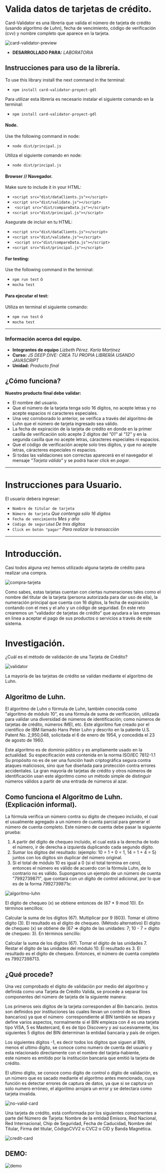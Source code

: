 # Valida datos de tarjetas de crédito.

Card-Validator es una librería que valida el número de tarjeta de crédito (usando algoritmo de Luhn), fecha de vencimiento, código de verificación (cvv) y nombre completo que aparece en la tarjeta.

![card-validator-preview](https://user-images.githubusercontent.com/37425706/44370597-88b3af80-a4a0-11e8-9b02-e084645f42eb.png)


* **DESARROLLADO PARA:** _LABORATORIA_

## Instrucciones para uso de la librería.

To use this library install the next command in the terminal:

* `npm install card-validator-proyect-gdl`

Para utilizar esta librería es necesario instalar el siguiente comando en la terminal:

* `npm install card-validator-proyect-gdl`

#### Node.

Use the following command in node:

* `node dist/principal.js`

Utiliza el siguiente comando en node:

* `node dist/principal.js`


#### Browser // Navegador.

Make sure to include it in your HTML:

* `<script src="dist/dataClients.js"></script>`
* `<script src="dist/validate.js"></script>`
* ` <script src="dist/compareData.js"></script>`
* `<script src="dist/principal.js"></script>`

Asegurate de incluir en tu HTML:

* `<script src="dist/dataClients.js"></script>`
* `<script src="dist/validate.js"></script>`
* ` <script src="dist/compareData.js"></script>`
* `<script src="dist/principal.js"></script>`

#### For testing:

Use the following command in the terminal:

* `npm run test` ó 
* `mocha test` 

#### Para ejecutar el test:

Utiliza en terminal el siguiente comando:

* `npm run test` ó 
* `mocha test` 

*** 
### Información acerca del equipo.

* **Integrantes de equipo** _Lizbeth Pérez. Karla Martínez_ 
* **Curso:** _JS DEEP DIVE: CREA TU PROPIA LIBRERÍA USANDO JAVASCRIPT_
* **Unidad:** _Producto final_

## ¿Cómo funciona?

**Nuestro producto final debe validar:**

* El nombre del usuario.
* Que el número de la tarjeta tenga solo 16 dígitos, no acepte letras y no acepte espacios ni caracteres especiales.
* Una vez corroborado lo anterior, se verifica a través del algoritmo de Luhn que el número de tarjeta ingresado sea válido.
* La fecha de expiración de la tarjeta de crédito en donde en la primer casilla de verificación solo acepte 2 dígitos del *"01"* al *"12"* y en la segunda casilla que no acepte letras, cáracteres especiales ni espacios.
* Que el código de verificación acepte solo tres dígitos, y que no acepte letras, cáracteres especiales ni espacios.
* Si todas las validaciones son correctas aparecerá en el navegador el mensaje *"Tarjeta válida"* y se podrá hacer click en *pagar*.

*** 

# Instrucciones para Usuario.

El usuario debera ingresar:

* `Nombre de titular de tarjeta`
* `Número de tarjeta` _Que contenga sólo 16 dígitos_
* `Fecha de vencimiento` _Mes y año_
* `Código de seguridad` _De tres dígitos_
* `Click en botón "pagar"` _Para realizar la transacción_

*** 

# Introducción.

Casi todos alguna vez hemos utilizado alguna tarjeta de crédito para realizar una compra. 

![compra-tarjeta](/assets/image/tarjetas2.jpg)

Como sabes, estas tarjetas cuentan con ciertas numeraciones tales como el nombre del titular de la tarjeta (persona autorizada para dar uso de ella), la numeración principal que cuenta con 16 dígitos, la fecha de expiración contando con el mes y el año y un código de seguridad.
En este reto crearemos un “validador de tarjetas de crédito” que ayudara a las empresas en linea a aceptar el pago de sus productos o servicios a través de este sistema.

# Investigación.

¿Cuál es el método de validación de una Tarjeta de Crédito?

![validator](/assets/image/validator.gif)

La mayoría de las tarjetas de crédito se validan mediante el algoritmo de Luhn.

## Algoritmo de Luhn.

El algoritmo de Luhn o fórmula de Luhn, también conocida como "algoritmo de módulo 10", es una fórmula de suma de verificación, utilizada para validar una diversidad de números de identificación; como números de tarjetas de crédito, números IMEI, etc.
Este algoritmo fue creado por el científico de IBM llamado Hans Peter Luhn y descrito en la patente U.S. Patent No. 2,950,048, solicitada el 6 de enero de 1954, y concedida el 23 de agosto de 1960.

Este algoritmo es de dominio público y es ampliamente usado en la actualidad. Su especificación está contenida en la norma ISO/IEC 7812-1.1​ Su propósito no es de ser una función hash criptográfica segura contra ataques maliciosos, sino que fue diseñada para protección contra errores accidentales. La gran mayoría de tarjetas de crédito y otros números de identificación usan este algoritmo como un método simple de distinguir números válidos a partir de una entrada de números al azar.

## Como funciona el Algoritmo de Luhn. (Explicación informal).

La fórmula verifica un número contra su dígito de chequeo incluido, el cual el usualmente agregado a un número de cuenta parcial para generar el número de cuenta completo. Este número de cuenta debe pasar la siguiente prueba:
1. A partir del dígito de chequeo incluido, el cual está a la derecha de todo el número, ir de derecha a izquierda duplicando cada segundo dígito.
2. Sumar los dígitos del resultado: (ejemplo: 10 = 1 + 0 = 1, 14 = 1 + 4 = 5) juntos con los dígitos sin duplicar del número original.
3. Si el total de módulo 10 es igual a 0 (si el total termina en cero), entonces el número es válido de acuerdo con la fórmula Luhn, de lo contrario no es válido.
Supongamos un ejemplo de un número de cuenta "7992739871", que contará con un dígito de control adicional, por lo que es de la forma 7992739871x:

![algoritmo-luhn](/assets/image/luhn.jpg)

El dígito de chequeo (x) se obtiene entonces de (67 * 9 mod 10). En términos sencillos:

Calcular la suma de los dígitos (67).
Multiplicar por 9 (603).
Tomar el último dígito (3).
El resultado es el dígito de chequeo.
(Método alternativo) El dígito de chequeo (x) se obtiene de (67 => dígito de las unidades: 7; 10 - 7 = dígito de chequeo: 3). En términos sencillo:

Calcular la suma de los dígitos (67).
Tomar el dígito de las unidades 7.
Restar el dígito de las unidades del módulo 10.
El resultado es 3.
El resultado es el dígito de chequeo.
Entonces, el número de cuenta completo es 79927398713.


## ¿Qué procede?

Una vez comprobado el dígito de validación por medio del algoritmo y definida como una Tarjeta de Crédito Valida, se procede a separar los componentes del número de tarjeta de la siguiente manera:

Los primeros seis dígitos de la tarjeta corresponden al Bin bancario. (estos son definidos por instituciones las cuales llevan un control de los Bines bancarios) ya que el número  correspondiente al BIN también se separa y define varios aspectos, normalmente si el BIN empieza con 4 es una tarjeta tipo VISA, 5 es Mastercard, 6 es de tipo Discovery y así sucesivamente, los siguientes 5 dígitos del BIN determinan la entidad bancaria y país de origen.

Los siguientes dígitos -1, es decir todos los dígitos que siguen al BIN, menos el ultimo dígito, se conoce como numero de cuenta del usuario y esta relacionado directamente con el nombre del tarjeta-habiente, este número es emitido por la institución bancaria que emitió la tarjeta de crédito.

El ultimo dígito, se conoce como dígito de control o dígito de validación, es un número que es sacado mediante el algoritmo antes mencionado, cuya función es detectar errores de captura de datos, ya que si se captura un solo numero erróneo, el algoritmo arrojara un error y se detectara como tarjeta invalida. 

![no-valid-card](/assets/image/novalid.jpeg)

Una tarjeta de crédito, está conformada por los siguientes componentes a parte del Número de Tarjeta: Nombre de la entidad Emisora, Red Nacional, Red Internacional, Chip de Seguridad, Fecha de Caducidad, Nombre del Titular, Firma del titular, CódigoCVV2 o CVC2 o CID y Banda Magnética.

![credit-card](/assets/image/tarjeta-de-credito.jpg)

## DEMO:

![demo](/assets/image/demo.gif)
